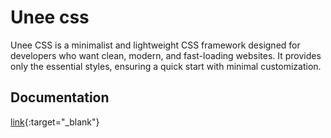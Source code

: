 # Unee css
Unee CSS is a minimalist and lightweight CSS framework designed for developers who want clean, modern, and fast-loading websites. 
It provides only the essential styles, ensuring a quick start with minimal customization. 

## Documentation
[link](https://h2lsoft.github.io/unee-css/){:target="_blank"}


